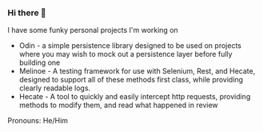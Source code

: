 ### Hi there 👋

I have some funky personal projects I'm working on

- Odin - a simple persistence library designed to be used on projects where you may wish to mock out a persistence layer before fully building one
- Melinoe - A testing framework for use with Selenium, Rest, and Hecate, designed to support all of these methods first class, while providing clearly readable logs.
- Hecate - A tool to quickly and easily intercept http requests, providing methods to modify them, and read what happened in review

Pronouns: He/Him
<!--
**Goodie01/Goodie01** is a ✨ _special_ ✨ repository because its `README.md` (this file) appears on your GitHub profile.

Here are some ideas to get you started:

- 🔭 I’m currently working on ...
- 🌱 I’m currently learning ...
- 👯 I’m looking to collaborate on ...
- 🤔 I’m looking for help with ...
- 💬 Ask me about ...
- 📫 How to reach me: ...
- 😄 Pronouns: ...
- ⚡ Fun fact: ...
-->
